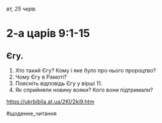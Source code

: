 
_вт, 25 черв._

# 2-а царів 9:1-15

## Єгу.
1. Хто такий Єгу? Кому і яке було про нього пророцтво?
2. Чому Єгу в Рамоті?
3. Поясніть відповідь Єгу у вірші 11.
4. Як сприйняли новину вояки? Кого вони підтримали?

https://ukrbiblia.at.ua/2KI/2ki9.htm 

#щоденне_читання
